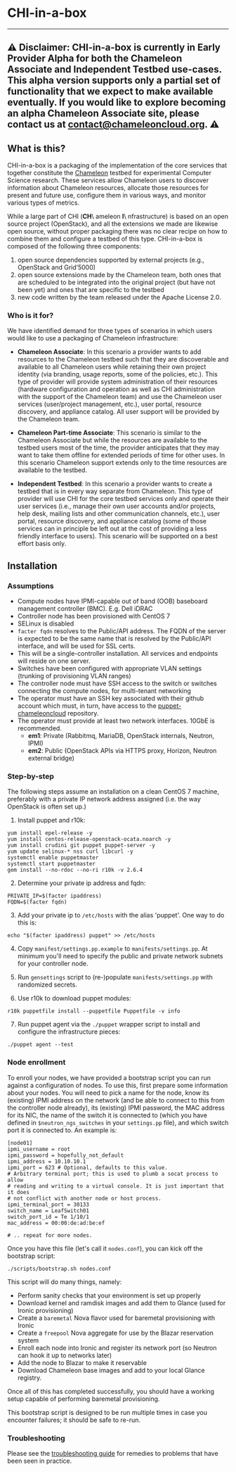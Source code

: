 # CHI-in-a-box

---
:warning: **Disclaimer**: CHI-in-a-box is currently in **Early Provider Alpha** for both the **Chameleon Associate** and **Independent Testbed** use-cases. This alpha version supports only a partial set of functionality that we expect to make available eventually. If you would like to explore becoming an alpha Chameleon Associate site, please contact us at contact@chameleoncloud.org. :warning:
---

## What is this?

CHI-in-a-box is a packaging of the implementation of the core services that together constitute the [Chameleon](https://www.chameleoncloud.org/) testbed for experimental Computer Science research. These services allow Chameleon users to discover information about Chameleon resources, allocate those resources for present and future use, configure them in various ways, and monitor various types of metrics.

While a large part of CHI (**CH**\ ameleon **I**\ nfrastructure) is based on an open source project (OpenStack), and all the extensions we made are likewise open source, without proper packaging there was no clear recipe on how to combine them and configure a testbed of this type. CHI-in-a-box is composed of the following three components:

  1. open source dependencies supported by external projects (e.g., OpenStack and Grid’5000)
  2. open source extensions made by the Chameleon team, both ones that are scheduled to be integrated into the original project (but have not been yet) and ones that are specific to the testbed
  3. new code written by the team released under the Apache License 2.0.

### Who is it for?

We have identified demand for three types of scenarios in which users would like to use a packaging of Chameleon infrastructure:

  - **Chameleon Associate**: In this scenario a provider wants to add resources to the Chameleon testbed such that they are discoverable and available to all Chameleon users while retaining their own project identity (via branding, usage reports, some of the policies, etc.). This type of provider will provide system administration of their resources (hardware configuration and operation as well as CHI administration with the support of the Chameleon team) and use the Chameleon user services (user/project management, etc.), user portal, resource discovery, and appliance catalog. All user support will be provided by the Chameleon team.

  - **Chameleon Part-time Associate**: This scenario is similar to the Chameleon Associate but while the resources are available to the testbed users most of the time, the provider anticipates that they may want to take them offline for extended periods of time for other uses. In this scenario Chameleon support extends only to the time resources are available to the testbed.

  - **Independent Testbed**: In this scenario a provider wants to create a testbed that is in every way separate from Chameleon. This type of provider will use CHI for the core testbed services only and operate their user services (i.e., manage their own user accounts and/or projects, help desk, mailing lists and other communication channels, etc.), user portal, resource discovery, and appliance catalog (some of those services can in principle be left out at the cost of providing a less friendly interface to users). This scenario will be supported on a best effort basis only.

## Installation

### Assumptions

  - Compute nodes have IPMI-capable out of band (OOB) baseboard management controller (BMC). E.g. Dell iDRAC
  - Controller node has been provisioned with CentOS 7
  - SELinux is disabled
  - `facter fqdn` resolves to the Public/API address. The FQDN of the server is expected to be the same name that is resolved by the Public/API interface, and will be used for SSL certs.
  - This will be a single-controller installation. All services and endpoints will reside on one server.
  - Switches have been configured with appropriate VLAN settings (trunking of provisioning VLAN ranges)
  - The controller node must have SSH access to the switch or switches connecting the compute nodes, for multi-tenant networking
  - The operator must have an SSH key associated with their github account which must, in turn, have access to the [puppet-chameleoncloud](https://github.com/ChameleonCloud/puppet-chameleoncloud) repository.
  - The operator must provide at least two network interfaces. 10GbE is recommended.
    - **em1**: Private (Rabbitmq, MariaDB, OpenStack internals, Neutron, IPMI)
    - **em2**: Public (OpenStack APIs via HTTPS proxy, Horizon, Neutron external bridge)

### Step-by-step

The following steps assume an installation on a clean CentOS 7 machine, preferably with a private IP network address assigned (i.e. the way OpenStack is often set up.)

1. Install puppet and r10k:

  ```shell
  yum install epel-release -y
  yum install centos-release-openstack-ocata.noarch -y
  yum install crudini git puppet puppet-server -y
  yum update selinux-* nss curl libcurl -y
  systemctl enable puppetmaster
  systemctl start puppetmaster
  gem install --no-rdoc --no-ri r10k -v 2.6.4
  ```

2. Determine your private ip address and fqdn:

  ```shell
  PRIVATE_IP=$(facter ipaddress)
  FQDN=$(facter fqdn)
  ```

3. Add your private ip to `/etc/hosts` with the alias 'puppet'. One way to do this is:

  ```shell
  echo "$(facter ipaddress) puppet" >> /etc/hosts
  ```

4. Copy `manifest/settings.pp.example` to `manifests/settings.pp`. At minimum you'll need to specify the public and private network subnets for your controller node.

5. Run `gensettings` script to (re-)populate `manifests/settings.pp` with randomized secrets.

6. Use r10k to download puppet modules:

  ```shell
  r10k puppetfile install --puppetfile Puppetfile -v info
  ```

7. Run puppet agent via the `./puppet` wrapper script to install and configure the infrastructure pieces:

  ```shell
  ./puppet agent --test
  ```

### Node enrollment

To enroll your nodes, we have provided a bootstrap script you can run against a configuration of nodes. To use this, first prepare some information about your nodes. You will need to pick a name for the node, know its (existing) IPMI address on the network (and be able to connect to this from the controller node already), its (existing) IPMI password, the MAC address for its NIC, the name of the switch it is connected to (which you have defined in `$neutron_ngs_switches` in your `settings.pp` file), and which switch port it is connected to. An example is:

```
[node01]
ipmi_username = root
ipmi_password = hopefully_not_default
ipmi_address = 10.10.10.1
ipmi_port = 623 # Optional, defaults to this value.
# Arbitrary terminal port; this is used to plumb a socat process to allow
# reading and writing to a virtual console. It is just important that it does
# not conflict with another node or host process.
ipmi_terminal_port = 30133
switch_name = LeafSwitch01
switch_port_id = Te 1/10/1
mac_address = 00:00:de:ad:be:ef

# .. repeat for more nodes.
```

Once you have this file (let's call it `nodes.conf`), you can kick off the bootstrap script:

```shell
./scripts/bootstrap.sh nodes.conf
```

This script will do many things, namely:

  * Perform sanity checks that your environment is set up properly
  * Download kernel and ramdisk images and add them to Glance (used for Ironic provisioning)
  * Create a `baremetal` Nova flavor used for baremetal provisioning with Ironic
  * Create a `freepool` Nova aggregate for use by the Blazar reservation system
  * Enroll each node into Ironic and register its network port (so Neutron can hook it up to networks later)
  * Add the node to Blazar to make it reservable
  * Download Chameleon base images and add to your local Glance registry.

Once all of this has completed successfully, you should have a working setup capable of performing baremetal provisioning.

This bootstrap script is designed to be run multiple times in case you encounter failures; it should be safe to re-run.

### Troubleshooting

Please see the [troubleshooting guide](./TROUBLESHOOTING.md) for remedies to problems that have been seen in practice.

